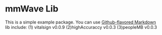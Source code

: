 ##
# mmWave Lib

This is a simple example package. You can use
[Github-flavored Markdown](https://guides.github.com/features/mastering-markdown/)
lib include:
(1) vitalsign v0.0.9
(2)highAccuraccy v0.0.3
(3)peopleMB v0.0.3
